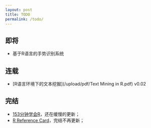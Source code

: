 ```yaml
---
layout: post
title: TODO
permalink: /todo/
---
```



## 即将 #

- 基于R语言的手势识别系统

## 连载 #

- [R语言环境下的文本挖掘](/upload/pdf/Text Mining in R.pdf) v0.02

## 完结 #

- [153分钟学会R](http://cran.r-project.org/doc/contrib/Liu-FAQ.pdf)，还在缓慢的更新；
- [R Reference Card](http://cran.r-project.org/doc/contrib/Liu-R-refcard.pdf)，完结不再更新；


